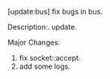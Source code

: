 [update:bus] fix bugs in bus.

Description:.
update.

Major Changes:
1. fix socket::accept.
2. add some logs.
